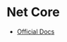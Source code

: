 # Net Core

- [Official Docs](https://docs.microsoft.com/en-us/aspnet/core/?WT.mc_id=dotnet-35129-website&view=aspnetcore-6.0)
